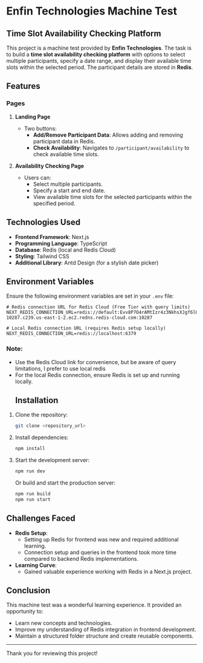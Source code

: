 
# Enfin Technologies Machine Test 
## Time Slot Availability Checking Platform

This project is a machine test provided by **Enfin Technologies**. The task is to build a **time slot availability checking platform** with options to select multiple participants, specify a date range, and display their available time slots within the selected period. The participant details are stored in **Redis**.


## Features

### Pages

1. **Landing Page**
   - Two buttons:
     - **Add/Remove Participant Data**: Allows adding and removing participant data in Redis.
     - **Check Availability**: Navigates to `/participant/availability` to check available time slots.

2. **Availability Checking Page**
   - Users can:
     - Select multiple participants.
     - Specify a start and end date.
     - View available time slots for the selected participants within the specified period.

## Technologies Used
- **Frontend Framework**: Next.js
- **Programming Language**: TypeScript
- **Database**: Redis (local and Redis Cloud)
- **Styling**: Tailwind CSS
- **Additional Library**: Antd Design (for a stylish date picker)

## Environment Variables
Ensure the following environment variables are set in your `.env` file:

```env
# Redis connection URL for Redis Cloud (Free Tier with query limits)
NEXT_REDIS_CONNECTION_URL=redis://default:Evv8P7O4rAMtIzr4z3NkhsXJgf6lOAjk@redis-10287.c239.us-east-1-2.ec2.redns.redis-cloud.com:10287

# Local Redis connection URL (requires Redis setup locally)
NEXT_REDIS_CONNECTION_URL=redis://localhost:6379
```
### Note:
- Use the Redis Cloud link for convenience, but be aware of query limitations, I prefer to use local redis
- For the local Redis connection, ensure Redis is set up and running locally.
    ## Installation
1. Clone the repository:
   ```bash
   git clone <repository_url>
   ```
2. Install dependencies:
   ```bash
   npm install
   ```
3. Start the development server:
   ```bash
   npm run dev
   ```
   Or build and start the production server:
   ```bash
   npm run build
   npm run start
   ```
## Challenges Faced
- **Redis Setup**:
  - Setting up Redis for frontend was new and required additional learning.
  - Connection setup and queries in the frontend took more time compared to backend Redis implementations.
- **Learning Curve**:
  - Gained valuable experience working with Redis in a Next.js project.
## Conclusion
This machine test was a wonderful learning experience. It provided an opportunity to:
- Learn new concepts and technologies.
- Improve my understanding of Redis integration in frontend development.
- Maintain a structured folder structure and create reusable components.
---
Thank you for reviewing this project!